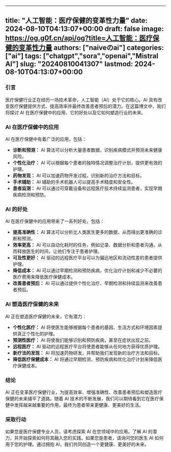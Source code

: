 
---
title: "人工智能：医疗保健的变革性力量"
date: 2024-08-10T04:13:07+00:00
draft: false
image: https://og.g0f.cn/api/og?title=人工智能：医疗保健的变革性力量
authors: ["naiveのai"]
categories: ["ai"]
tags: ["chatgpt","sora","openai","Mistral AI"]
slug: "20240810041307"
lastmod: 2024-08-10T04:13:07+00:00
---
### 引言

医疗保健行业正在经历一场技术革命，人工智能（AI）处于它的核心。AI 具有改变医疗保健提供方式、提高效率并最终改善患者预后的潜力。在这篇博文中，我们将探讨 AI 在医疗保健中的应用、它的好处以及它如何塑造行业的未来。

### AI 在医疗保健中的应用

AI 在医疗保健中有着广泛的应用，包括：

* **诊断和预测：** AI 算法可以分析大量患者数据，识别疾病模式并预测未来健康风险。
* **个性化治疗：** AI 可以根据每个患者的独特情况调整治疗计划，提供更有效的护理。
* **药物发现：** AI 可以加速药物开发过程，识别新的治疗方法和目标。
* **手术辅助：** AI 辅助的手术机器人可以提高手术精度和安全性。
* **患者监测：** AI 可以通过可穿戴设备和远程医疗技术持续监测患者，实现早期疾病检测和预防。

### AI 的好处

AI 在医疗保健中的应用带来了一系列好处，包括：

* **提高准确性：** AI 算法可以分析比人类医生更多的数据，从而得出更准确的诊断和预测。
* **效率更高：** AI 可以自动化耗时的任务，例如记录、数据分析和患者沟通，从而释放医生的时间，让他们专注于患者护理。
* **可及性更好：** AI 驱动的远程医疗平台可以为偏远地区和流动性差的患者提供护理。
* **降低成本：** AI 可以通过早期检测和预防疾病，优化治疗计划和减少不必要的医疗费用来降低医疗保健成本。
* **改善患者预后：** AI 可以通过提供个性化治疗、早期检测和持续监测来改善患者预后。

### AI 塑造医疗保健的未来

AI 正在塑造医疗保健的未来，它有潜力：

* **个性化医疗：** AI 将使医生能够根据每个患者的基因、生活方式和环境因素提供真正个性化的护理。
* **预测性医疗：** AI 将使我们能够识别和预防疾病，甚至在症状出现之前。
* **远程医疗：** AI 驱动的远程医疗平台将使患者能够从任何地方获得优质护理。
* **新疗法的发现：** AI 将加速药物研发，并帮助我们发现新的治疗方法和目标。
* **降低医疗保健成本：** AI 将通过早期检测、预防疾病和优化治疗计划来降低医疗保健成本。

### 结论

AI 正在变革医疗保健行业，为提高效率、增强准确性、改善患者预后和塑造医疗保健的未来铺平了道路。随着 AI 技术的不断发展，我们可以期待看到它在医疗保健中发挥越来越重要的作用，最终为患者带来更健康、更美好的生活。

### 采取行动

如果您是医疗保健专业人员，请考虑探索 AI 在您领域中的应用。了解 AI 的潜力，并开始探索如何将其融入您的实践。如果您是患者，请询问您的医生 AI 如何用于您的护理。通过拥抱 AI，我们共同创造一个更健康、更美好的未来。